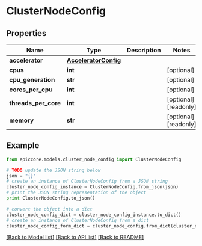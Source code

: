 # ClusterNodeConfig


## Properties

Name | Type | Description | Notes
------------ | ------------- | ------------- | -------------
**accelerator** | [**AcceleratorConfig**](AcceleratorConfig.md) |  | 
**cpus** | **int** |  | [optional] 
**cpu_generation** | **str** |  | [optional] 
**cores_per_cpu** | **int** |  | [optional] 
**threads_per_core** | **int** |  | [optional] [readonly] 
**memory** | **str** |  | [optional] [readonly] 

## Example

```python
from epiccore.models.cluster_node_config import ClusterNodeConfig

# TODO update the JSON string below
json = "{}"
# create an instance of ClusterNodeConfig from a JSON string
cluster_node_config_instance = ClusterNodeConfig.from_json(json)
# print the JSON string representation of the object
print ClusterNodeConfig.to_json()

# convert the object into a dict
cluster_node_config_dict = cluster_node_config_instance.to_dict()
# create an instance of ClusterNodeConfig from a dict
cluster_node_config_form_dict = cluster_node_config.from_dict(cluster_node_config_dict)
```
[[Back to Model list]](../README.md#documentation-for-models) [[Back to API list]](../README.md#documentation-for-api-endpoints) [[Back to README]](../README.md)


